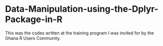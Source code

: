 # Data-Manipulation-using-the-Dplyr-Package-in-R
This was the codes written at the training program I was invited for by the Ghana R Users Community. 
